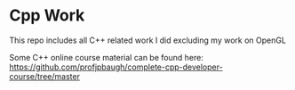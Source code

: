 # Cpp Work
 This repo includes all C++ related work I did excluding my work on OpenGL

Some C++ online course material can be found here: https://github.com/profjpbaugh/complete-cpp-developer-course/tree/master
